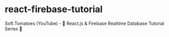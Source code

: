 # react-firebase-tutorial
Soft.Tomatoes (YouTube) - 🚀 React.js &amp; Firebase Realtime Database Tutorial Series 🚀
